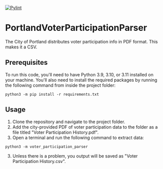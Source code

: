 [![Pylint](https://github.com/MaineDSA/PortlandVoterParticipationParser/actions/workflows/pylint.yml/badge.svg?branch=main)](https://github.com/MaineDSA/PortlandVoterParticipationParser/actions/workflows/pylint.yml)

# PortlandVoterParticipationParser
The City of Portland distributes voter participation info in PDF format. This makes it a CSV.

## Prerequisites

To run this code, you'll need to have Python 3.9, 3.10, or 3.11 installed on your machine. You'll also need to install the required packages by running the following command from inside the project folder:

```shell
python3 -m pip install -r requirements.txt
```

## Usage

1. Clone the repository and navigate to the project folder.
2. Add the city-provided PDF of voter participation data to the folder as a file titled "Voter Participation History.pdf".
2. Open a terminal and run the following command to extract data:

```shell
python3 -m voter_participation_parser
```

3. Unless there is a problem, you output will be saved as "Voter Participation History.csv".
